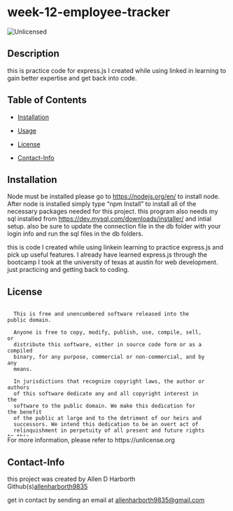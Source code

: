 # week-12-employee-tracker
<img src="https://img.shields.io/badge/license-Unlicensed-blue" alt="Unlicensed">    

  ## Description
   this is practice code for express.js I created while using linked in learning to gain better expertise and get back into code.
  ## Table of Contents
  * [Installation](#installation)
 * [Usage](#usage)
* [License](#license)

 * [Contact-Info](#contact-info)
## Installation  

Node must be installed please go to https://nodejs.org/en/ to install node.
After node is installed simply type “npm Install” to install all of the necessary packages needed for this project. this program also needs my sql installed from https://dev.mysql.com/downloads/installer/ and intial setup. also be sure to update the connection file in the db folder with your login info and run the sql files in the db folders.

this is code I created while using linkein learning to practice express.js and pick up useful features. I already have learned express.js through the bootcamp I took at the university of texas at austin for web development. just practicing and getting back to coding.

## License
  <div style="height:300px; width:90%; overflow:auto;">

      This is free and unencumbered software released into the public domain.
    
      Anyone is free to copy, modify, publish, use, compile, sell, or
      distribute this software, either in source code form or as a compiled
      binary, for any purpose, commercial or non-commercial, and by any
      means.
      
      In jurisdictions that recognize copyright laws, the author or authors
      of this software dedicate any and all copyright interest in the
      software to the public domain. We make this dedication for the benefit
      of the public at large and to the detriment of our heirs and
      successors. We intend this dedication to be an overt act of
      relinquishment in perpetuity of all present and future rights to this
      software under copyright law.
      
      THE SOFTWARE IS PROVIDED "AS IS", WITHOUT WARRANTY OF ANY KIND,
      EXPRESS OR IMPLIED, INCLUDING BUT NOT LIMITED TO THE WARRANTIES OF
      MERCHANTABILITY, FITNESS FOR A PARTICULAR PURPOSE AND NONINFRINGEMENT.
      IN NO EVENT SHALL THE AUTHORS BE LIABLE FOR ANY CLAIM, DAMAGES OR
      OTHER LIABILITY, WHETHER IN AN ACTION OF CONTRACT, TORT OR OTHERWISE,
      ARISING FROM, OUT OF OR IN CONNECTION WITH THE SOFTWARE OR THE USE OR
      OTHER DEALINGS IN THE SOFTWARE.
  </div>
For more information, please refer to https://unlicense.org

## Contact-Info
this project was created by Allen D Harborth  
Github(s)[allenharborth9835](https://github.com/allenharborth9835)

get in contact by sending an email at allenharborth9835@gmail.com
